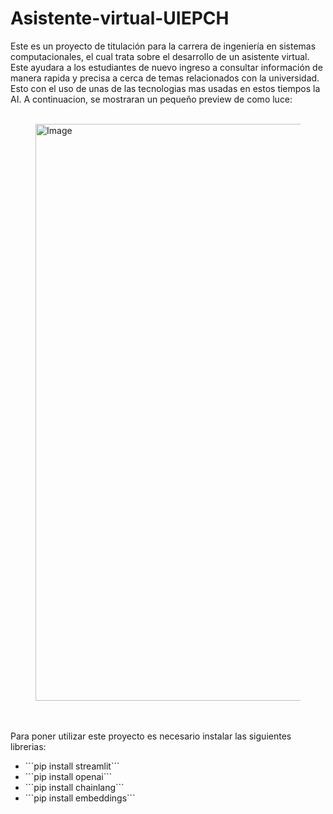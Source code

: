 # Asistente-virtual-UIEPCH
Este es un proyecto de titulación para la carrera de ingeniería en sistemas computacionales, el cual trata sobre el desarrollo de un asistente virtual. Este ayudara a los estudiantes de nuevo ingreso a consultar información de manera rapida y precisa a cerca de temas relacionados con la universidad. Esto con el uso de unas de las tecnologias mas usadas en estos tiempos la AI. A continuacion, se mostraran un pequeño preview de como luce:
<br />
<br />
<figure>
  <img width="1909" height="923" alt="Image" src="https://github.com/user-attachments/assets/c0b7394e-9551-413a-b035-14746d2c4527" />
</figure>
<br />
<br />
Para poner utilizar este proyecto es necesario instalar las siguientes librerias:

<ul>
  <li>```pip install streamlit```</li>
  <li>```pip install openai```</li>
  <li>```pip install chainlang```</li>
  <li>```pip install embeddings```</li>
</ul>
